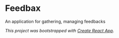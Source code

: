 # Feedbax

An application for gathering, managing feedbacks 

_This project was bootstrapped with [Create React App](https://github.com/facebook/create-react-app)._